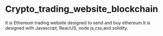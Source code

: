 # Crypto_trading_website_blockchain
 It is Ethereum trading website designed to send and buy ethereum.It is designed with Javascript, ReactJS, node js,css,and solidity.
